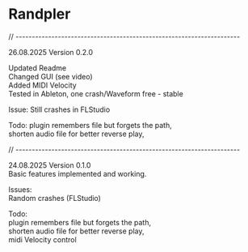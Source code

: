 # Randpler

// ---------------------------------------------------------------------

26.08.2025 Version 0.2.0

Updated Readme  
Changed GUI (see video)  
Added MIDI Velocity  
Tested in Ableton, one crash/Waveform free - stable  

Issue:
Still crashes in FLStudio  

Todo:
plugin remembers file but forgets the path,  
shorten audio file for better reverse play,  

// ---------------------------------------------------------------------

24.08.2025 Version 0.1.0  
Basic features implemented and working.  

Issues:  
Random crashes (FLStudio)  

Todo:  
plugin remembers file but forgets the path,  
shorten audio file for better reverse play,  
midi Velocity control  